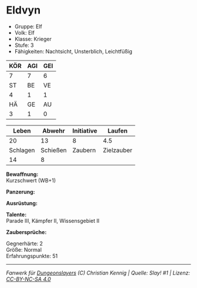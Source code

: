 # Eldvyn  
- Gruppe: Elf  
- Volk: Elf  
- Klasse: Krieger  
- Stufe: 3  
- Fähigkeiten: Nachtsicht, Unsterblich, Leichtfüßig  


| KÖR | AGI | GEI |  
| --- | --- | --- |  
| 7   | 7   | 6   |
| ST  | BE  | VE  |  
| 4   | 1   | 1   |
| HÄ  | GE  | AU  |  
| 3   | 1   | 0   |


| Leben    | Abwehr   | Initiative | Laufen     |
| -------- | -------- | ---------- | ---------- |
| 20       | 13       | 8          | 4.5        |
| Schlagen | Schießen | Zaubern    | Zielzauber |
| 14       | 8        |            |            |

**Bewaffnung:**  
Kurzschwert (WB+1)

**Panzerung:**  


**Ausrüstung:**  


**Talente:**  
Parade III, Kämpfer II, Wissensgebiet II

**Zaubersprüche:**  


Gegnerhärte: 2  
Größe: Normal  
Erfahrungspunkte: 51  



___
*Fanwerk für [Dungeonslayers](https://www.dungeonslayers.net/) (C) Christian Kennig | Quelle: Slay! #1 | Lizenz: [CC-BY-NC-SA 4.0](https://creativecommons.org/licenses/by-nc-sa/4.0/deed.de)*